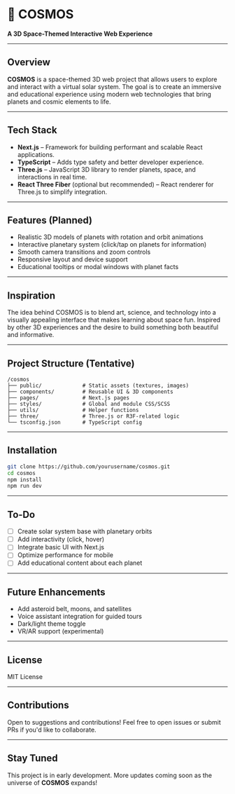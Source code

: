# 🌌 COSMOS

**A 3D Space-Themed Interactive Web Experience**

---

##  Overview

**COSMOS** is a space-themed 3D web project that allows users to explore and interact with a virtual solar system. The goal is to create an immersive and educational experience using modern web technologies that bring planets and cosmic elements to life.

---

##  Tech Stack

* **Next.js** – Framework for building performant and scalable React applications.
* **TypeScript** – Adds type safety and better developer experience.
* **Three.js** – JavaScript 3D library to render planets, space, and interactions in real time.
* **React Three Fiber** (optional but recommended) – React renderer for Three.js to simplify integration.

---

##  Features (Planned)

* Realistic 3D models of planets with rotation and orbit animations
* Interactive planetary system (click/tap on planets for information)
* Smooth camera transitions and zoom controls
* Responsive layout and device support
* Educational tooltips or modal windows with planet facts

---

##  Inspiration

The idea behind COSMOS is to blend art, science, and technology into a visually appealing interface that makes learning about space fun. Inspired by other 3D experiences and the desire to build something both beautiful and informative.

---

##  Project Structure (Tentative)

```
/cosmos
├── public/             # Static assets (textures, images)
├── components/         # Reusable UI & 3D components
├── pages/              # Next.js pages
├── styles/             # Global and module CSS/SCSS
├── utils/              # Helper functions
├── three/              # Three.js or R3F-related logic
└── tsconfig.json       # TypeScript config
```

---

##  Installation

```bash
git clone https://github.com/yourusername/cosmos.git
cd cosmos
npm install
npm run dev
```

---

##  To-Do

* [ ] Create solar system base with planetary orbits
* [ ] Add interactivity (click, hover)
* [ ] Integrate basic UI with Next.js
* [ ] Optimize performance for mobile
* [ ] Add educational content about each planet

---

##  Future Enhancements

* Add asteroid belt, moons, and satellites
* Voice assistant integration for guided tours
* Dark/light theme toggle
* VR/AR support (experimental)

---

##  License

MIT License

---

##  Contributions

Open to suggestions and contributions! Feel free to open issues or submit PRs if you'd like to collaborate.

---

##  Stay Tuned

This project is in early development. More updates coming soon as the universe of **COSMOS** expands!
